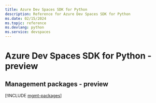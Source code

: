 ```yaml
---
title: Azure Dev Spaces SDK for Python
description: Reference for Azure Dev Spaces SDK for Python
ms.date: 02/15/2024
ms.topic: reference
ms.devlang: python
ms.service: devspaces
---
```

# Azure Dev Spaces SDK for Python - preview

## Management packages - preview
[!INCLUDE [mgmt-packages](dev-spaces-mgmt-index.md)]